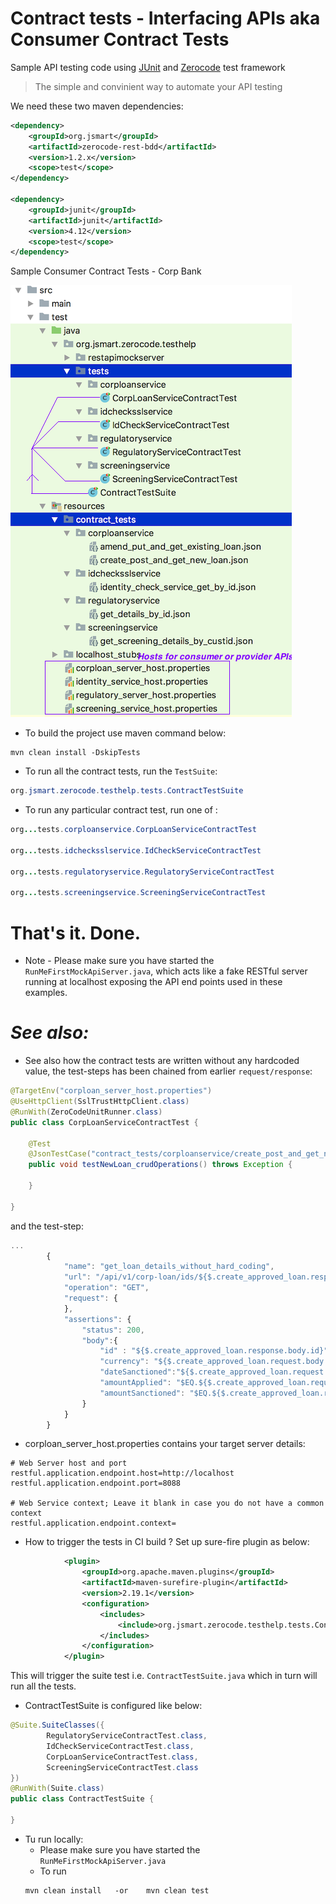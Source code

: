 Contract tests - Interfacing APIs aka Consumer Contract Tests
===
Sample API testing code using [JUnit](https://github.com/junit-team/junit4) and [Zerocode](https://github.com/authorjapps/zerocode) test framework

> The simple and convinient way to automate your API testing

We need these two maven dependencies:
```xml
<dependency>
    <groupId>org.jsmart</groupId>
    <artifactId>zerocode-rest-bdd</artifactId>
    <version>1.2.x</version> 
    <scope>test</scope>
</dependency>

<dependency>
    <groupId>junit</groupId>
    <artifactId>junit</artifactId>
    <version>4.12</version>
    <scope>test</scope>
</dependency>
```
Sample Consumer Contract Tests - Corp Bank

![Sample Tests](img/contract_tests_org.png)

+ To build the project use maven command below:
```
mvn clean install -DskipTests
```

+ To run all the contract tests, run the `TestSuite`:
```java
org.jsmart.zerocode.testhelp.tests.ContractTestSuite
```

+ To run any particular contract test, run one of :
```java
org...tests.corploanservice.CorpLoanServiceContractTest

org...tests.idchecksslservice.IdCheckServiceContractTest

org...tests.regulatoryservice.RegulatoryServiceContractTest

org...tests.screeningservice.ScreeningServiceContractTest
```
That's it. Done.
===

+ Note -
  Please make sure you have started the `RunMeFirstMockApiServer.java`, which acts like a fake RESTful server running at localhost exposing the API end points used in these examples.

_See also:_
===

+ See also how the contract tests are written without any hardcoded value, the test-steps has been chained from earlier `request/response`:
```java
@TargetEnv("corploan_server_host.properties")
@UseHttpClient(SslTrustHttpClient.class)
@RunWith(ZeroCodeUnitRunner.class)
public class CorpLoanServiceContractTest {

    @Test
    @JsonTestCase("contract_tests/corploanservice/create_post_and_get_new_loan.json")
    public void testNewLoan_crudOperations() throws Exception {

    }

}

```
 and the test-step:
```javaScript
...
        {
            "name": "get_loan_details_without_hard_coding",
            "url": "/api/v1/corp-loan/ids/${$.create_approved_loan.response.body.id}",
            "operation": "GET",
            "request": {
            },
            "assertions": {
                "status": 200,
                "body":{
                    "id" : "${$.create_approved_loan.response.body.id}",
                    "currency": "${$.create_approved_loan.request.body.currency}",
                    "dateSanctioned":"${$.create_approved_loan.request.body.dateSanctioned}",
                    "amountApplied": "$EQ.${$.create_approved_loan.request.body.amountApplied}",
                    "amountSanctioned": "$EQ.${$.create_approved_loan.request.body.amountSanctioned}"
                }
            }
        }

```

+ corploan_server_host.properties contains your target server details:
```properties
# Web Server host and port
restful.application.endpoint.host=http://localhost
restful.application.endpoint.port=8088

# Web Service context; Leave it blank in case you do not have a common context
restful.application.endpoint.context=

```

+ How to trigger the tests in CI build ?
Set up sure-fire plugin as below:

```xml
			<plugin>
				<groupId>org.apache.maven.plugins</groupId>
				<artifactId>maven-surefire-plugin</artifactId>
				<version>2.19.1</version>
				<configuration>
					<includes>
						<include>org.jsmart.zerocode.testhelp.tests.ContractTestSuite.class</include>
					</includes>
				</configuration>
			</plugin>
```
This will trigger the suite test i.e. `ContractTestSuite.java` which in turn will run all the tests.

+ ContractTestSuite is configured like below:
```java
@Suite.SuiteClasses({
        RegulatoryServiceContractTest.class,
        IdCheckServiceContractTest.class,
        CorpLoanServiceContractTest.class,
        ScreeningServiceContractTest.class
})
@RunWith(Suite.class)
public class ContractTestSuite {

}
```

+ Tu run locally:
  + Please make sure you have started the `RunMeFirstMockApiServer.java`
  + To run 
  ```
  mvn clean install   -or    mvn clean test
  ```

  
